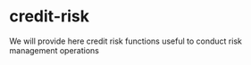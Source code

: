 # credit-risk
We will provide here credit risk functions useful to conduct risk management operations
